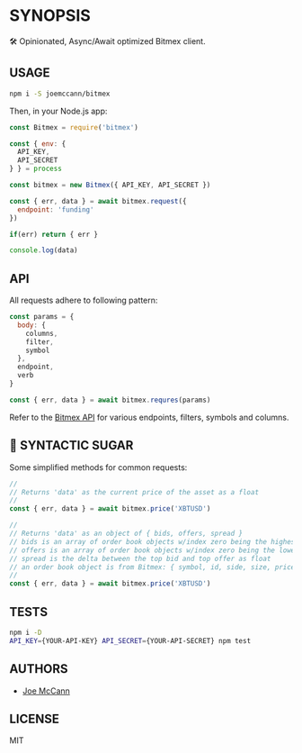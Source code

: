 # SYNOPSIS

🛠 Opinionated, Async/Await optimized Bitmex client.

## USAGE

```sh
npm i -S joemccann/bitmex
```

Then, in your Node.js app:

```js
const Bitmex = require('bitmex')

const { env: {
  API_KEY,
  API_SECRET
} } = process

const bitmex = new Bitmex({ API_KEY, API_SECRET })

const { err, data } = await bitmex.request({
  endpoint: 'funding'
})

if(err) return { err }

console.log(data)
```

## API

All requests adhere to following pattern:

```js
const params = {
  body: {
    columns,
    filter,
    symbol
  },
  endpoint,
  verb
}

const { err, data } = await bitmex.requres(params)
```

Refer to the [Bitmex API](https://www.bitmex.com/api/explorer/) for various endpoints, filters, symbols and columns.

## 🍭 SYNTACTIC SUGAR

Some simplified methods for common requests:

```js
//
// Returns 'data' as the current price of the asset as a float
//
const { err, data } = await bitmex.price('XBTUSD')
```

```js
//
// Returns 'data' as an object of { bids, offers, spread }
// bids is an array of order book objects w/index zero being the highest bid
// offers is an array of order book objects w/index zero being the lowest offer
// spread is the delta between the top bid and top offer as float
// an order book object is from Bitmex: { symbol, id, side, size, price }
//
const { err, data } = await bitmex.price('XBTUSD')
```

## TESTS

```sh
npm i -D
API_KEY={YOUR-API-KEY} API_SECRET={YOUR-API-SECRET} npm test
```

## AUTHORS

- [Joe McCann](https://twitter.com/joemccann)

## LICENSE

MIT